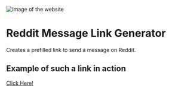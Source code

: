 ![image of the website](https://i.imgur.com/EMrgEy8.png)


# Reddit Message Link Generator

Creates a prefilled link to send a message on Reddit.

## Example of such a link in action

[Click Here!](https://reddit.com/message/compose?to=Xeoth&subject=Hello!&message=You're%20one%20button%20click%20away%20from%20sending%20me%20a%20prefilled%20message.%20Cool%2C%20isn't%20it%3F)
